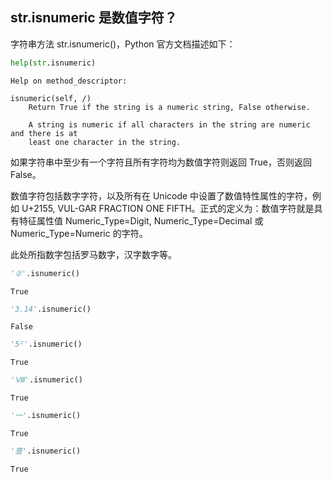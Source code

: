 ## str.isnumeric 是数值字符？

字符串方法 str.isnumeric()，Python 官方文档描述如下：


```python
help(str.isnumeric)
```

    Help on method_descriptor:
    
    isnumeric(self, /)
        Return True if the string is a numeric string, False otherwise.
        
        A string is numeric if all characters in the string are numeric and there is at
        least one character in the string.
    
    

如果字符串中至少有一个字符且所有字符均为数值字符则返回 True，否则返回 False。

数值字符包括数字字符，以及所有在 Unicode 中设置了数值特性属性的字符，例如 U+2155, VUL-GAR FRACTION ONE FIFTH。正式的定义为：数值字符就是具有特征属性值 Numeric_Type=Digit, Numeric_Type=Decimal 或 Numeric_Type=Numeric 的字符。

此处所指数字包括罗马数字，汉字数字等。


```python
'②'.isnumeric()
```




    True




```python
'3.14'.isnumeric()
```




    False




```python
'5²'.isnumeric()
```




    True




```python
'Ⅷ'.isnumeric()
```




    True




```python
'一'.isnumeric()
```




    True




```python
'壹'.isnumeric()
```




    True


